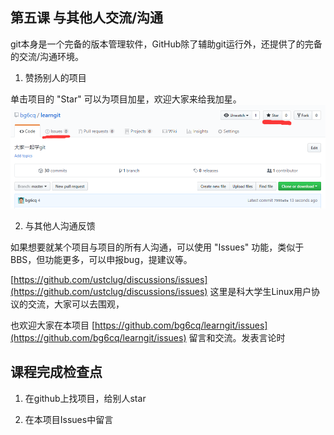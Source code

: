 ## 第五课 与其他人交流/沟通

git本身是一个完备的版本管理软件，GitHub除了辅助git运行外，还提供了的完备的交流/沟通环境。

1. 赞扬别人的项目

单击项目的 "Star" 可以为项目加星，欢迎大家来给我加星。
![1.png](1.png)

2. 与其他人沟通反馈

如果想要就某个项目与项目的所有人沟通，可以使用 "Issues" 功能，类似于BBS，但功能更多，可以申报bug，提建议等。

[https://github.com/ustclug/discussions/issues](https://github.com/ustclug/discussions/issues) 这里是科大学生Linux用户协议的交流，大家可以去围观，

也欢迎大家在本项目 [https://github.com/bg6cq/learngit/issues](https://github.com/bg6cq/learngit/issues) 留言和交流。发表言论时


## 课程完成检查点

1. 在github上找项目，给别人star

3. 在本项目Issues中留言
   

